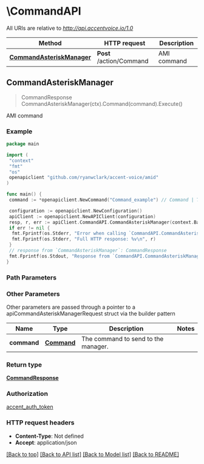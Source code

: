 # \CommandAPI

All URIs are relative to *<http://api.accentvoice.io/1.0>*

Method | HTTP request | Description
------------- | ------------- | -------------
[**CommandAsteriskManager**](CommandAPI.md#CommandAsteriskManager) | **Post** /action/Command | AMI command

## CommandAsteriskManager

> CommandResponse CommandAsteriskManager(ctx).Command(command).Execute()

AMI command

### Example

```go
package main

import (
 "context"
 "fmt"
 "os"
 openapiclient "github.com/ryanwclark/accent-voice/amid"
)

func main() {
 command := *openapiclient.NewCommand("Command_example") // Command | The command to send to the manager.  (optional)

 configuration := openapiclient.NewConfiguration()
 apiClient := openapiclient.NewAPIClient(configuration)
 resp, r, err := apiClient.CommandAPI.CommandAsteriskManager(context.Background()).Command(command).Execute()
 if err != nil {
  fmt.Fprintf(os.Stderr, "Error when calling `CommandAPI.CommandAsteriskManager``: %v\n", err)
  fmt.Fprintf(os.Stderr, "Full HTTP response: %v\n", r)
 }
 // response from `CommandAsteriskManager`: CommandResponse
 fmt.Fprintf(os.Stdout, "Response from `CommandAPI.CommandAsteriskManager`: %v\n", resp)
}
```

### Path Parameters

### Other Parameters

Other parameters are passed through a pointer to a apiCommandAsteriskManagerRequest struct via the builder pattern

Name | Type | Description  | Notes
------------- | ------------- | ------------- | -------------
 **command** | [**Command**](Command.md) | The command to send to the manager.  |

### Return type

[**CommandResponse**](CommandResponse.md)

### Authorization

[accent_auth_token](../README.md#accent_auth_token)

### HTTP request headers

- **Content-Type**: Not defined
- **Accept**: application/json

[[Back to top]](#) [[Back to API list]](../README.md#documentation-for-api-endpoints)
[[Back to Model list]](../README.md#documentation-for-models)
[[Back to README]](../README.md)
